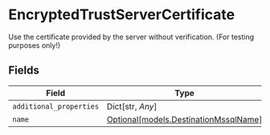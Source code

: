 # EncryptedTrustServerCertificate

Use the certificate provided by the server without verification. (For testing purposes only!)


## Fields

| Field                                                                      | Type                                                                       | Required                                                                   | Description                                                                |
| -------------------------------------------------------------------------- | -------------------------------------------------------------------------- | -------------------------------------------------------------------------- | -------------------------------------------------------------------------- |
| `additional_properties`                                                    | Dict[str, *Any*]                                                           | :heavy_minus_sign:                                                         | N/A                                                                        |
| `name`                                                                     | [Optional[models.DestinationMssqlName]](../models/destinationmssqlname.md) | :heavy_minus_sign:                                                         | N/A                                                                        |